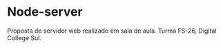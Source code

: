 # Node-server
Proposta de servidor web realizado em sala de aula. Turma FS-26, Digital College Sul.
